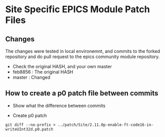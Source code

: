 # Site Specific EPICS Module Patch Files

## Changes
The changes were tested in local environemnt, and commits to the forked repository and do pull request to the epics community module repository.

* Check the original HASH, and your own master
* feb8856 : The original HASH
* master : Changed


## How to create a p0 patch file between commits


* Show what the difference between commits


* Create p0 patch

```
git diff --no-prefix > ../patch/Site/2.11.0p-enable-ft-code16-in-writeUInt32d.p0.patch
```

